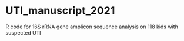 # UTI_manuscript_2021
R code for 16S rRNA gene amplicon sequence analysis on 118 kids with suspected UTI
